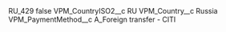 <?xml version="1.0" encoding="UTF-8"?>
<CustomMetadata xmlns="http://soap.sforce.com/2006/04/metadata" xmlns:xsi="http://www.w3.org/2001/XMLSchema-instance" xmlns:xsd="http://www.w3.org/2001/XMLSchema">
    <label>RU_429</label>
    <protected>false</protected>
    <values>
        <field>VPM_CountryISO2__c</field>
        <value xsi:type="xsd:string">RU</value>
    </values>
    <values>
        <field>VPM_Country__c</field>
        <value xsi:type="xsd:string">Russia</value>
    </values>
    <values>
        <field>VPM_PaymentMethod__c</field>
        <value xsi:type="xsd:string">A_Foreign transfer - CITI</value>
    </values>
</CustomMetadata>
